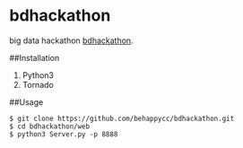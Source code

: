 # bdhackathon
big data hackathon
[bdhackathon](http://www.bdhackathon.org.tw/).

##Installation
1. Python3
2. Tornado

##Usage
```
$ git clone https://github.com/behappycc/bdhackathon.git
$ cd bdhackathon/web
$ python3 Server.py -p 8888
```

